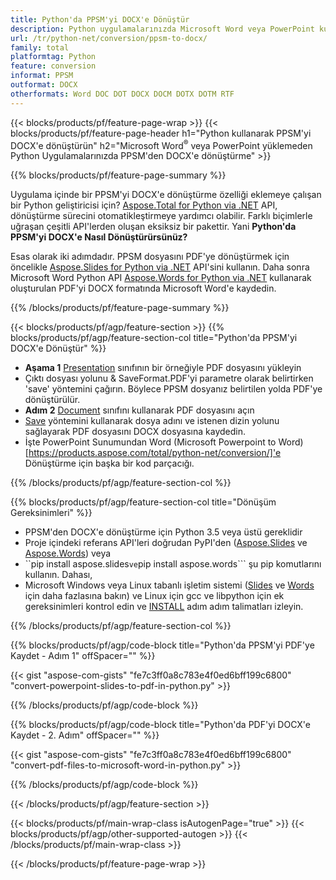 ```yaml
---
title: Python'da PPSM'yi DOCX'e Dönüştür
description: Python uygulamalarınızda Microsoft Word veya PowerPoint kullanmadan PPSM'den DOCX'e dönüştürme 
url: /tr/python-net/conversion/ppsm-to-docx/
family: total
platformtag: Python
feature: conversion
informat: PPSM
outformat: DOCX
otherformats: Word DOC DOT DOCX DOCM DOTX DOTM RTF
---
```

{{< blocks/products/pf/feature-page-wrap >}}
{{< blocks/products/pf/feature-page-header h1="Python kullanarak PPSM'yi DOCX'e dönüştürün" h2="Microsoft Word<sup>&reg;</sup> veya PowerPoint yüklemeden Python Uygulamalarınızda PPSM'den DOCX'e dönüştürme" >}}

{{% blocks/products/pf/feature-page-summary %}}

Uygulama içinde bir PPSM'yi DOCX'e dönüştürme özelliği eklemeye çalışan bir Python geliştiricisi için? [Aspose.Total for Python via .NET](https://products.aspose.com/total/python-net/) API, dönüştürme sürecini otomatikleştirmeye yardımcı olabilir. Farklı biçimlerle uğraşan çeşitli API'lerden oluşan eksiksiz bir pakettir. Yani **Python'da PPSM'yi DOCX'e Nasıl Dönüştürürsünüz?**

Esas olarak iki adımdadır. PPSM dosyasını PDF'ye dönüştürmek için öncelikle [Aspose.Slides for Python via .NET](https://products.aspose.com/slides/python-net/) API'sini kullanın. Daha sonra Microsoft Word Python API [Aspose.Words for Python via .NET](https://products.aspose.com/words/python-net/) kullanarak oluşturulan PDF'yi DOCX formatında Microsoft Word'e kaydedin. 

{{% /blocks/products/pf/feature-page-summary %}}

{{< blocks/products/pf/agp/feature-section >}}
{{% blocks/products/pf/agp/feature-section-col title="Python'da PPSM'yi DOCX'e Dönüştür" %}}
-  **Aşama 1** [Presentation](https://reference.aspose.com/slides/python-net/aspose.slides/presentation/) sınıfının bir örneğiyle PDF dosyasını yükleyin
-  Çıktı dosyası yolunu & SaveFormat.PDF'yi parametre olarak belirtirken 'save' yöntemini çağırın. Böylece PPSM dosyanız belirtilen yolda PDF'ye dönüştürülür.
- **Adım 2** [Document](https://reference.aspose.com/words/python-net/aspose.words/document/) sınıfını kullanarak PDF dosyasını açın
- [Save](https://reference.aspose.com/words/python-net/aspose.words/document/save/) yöntemini kullanarak dosya adını ve istenen dizin yolunu sağlayarak PDF dosyasını DOCX dosyasına kaydedin.
- İşte PowerPoint Sunumundan Word (Microsoft Powerpoint to Word)[https://products.aspose.com/total/python-net/conversion/]'e Dönüştürme için başka bir kod parçacığı.

{{% /blocks/products/pf/agp/feature-section-col %}}

{{% blocks/products/pf/agp/feature-section-col title="Dönüşüm Gereksinimleri" %}}

- PPSM'den DOCX'e dönüştürme için Python 3.5 veya üstü gereklidir
- Proje içindeki referans API'leri doğrudan PyPI'den ([Aspose.Slides](https://pypi.org/project/Aspose.Slides/) ve [Aspose.Words](https://pypi.org/project/aspose-words/)) veya
- ``pip install aspose.slides``` ve ```pip install aspose.words``` şu pip komutlarını kullanın. Dahası,
- Microsoft Windows veya Linux tabanlı işletim sistemi ([Slides](https://docs.aspose.com/slides/python-net/system-requirements/) ve [Words](https://docs.aspose.com/words/python-net/system-requirements/) için daha fazlasına bakın) ve Linux için gcc ve libpython için ek gereksinimleri kontrol edin ve [INSTALL](https://docs.aspose.com/words/python-net/installation/) adım adım talimatları izleyin.
 

{{% /blocks/products/pf/agp/feature-section-col %}}

{{% blocks/products/pf/agp/code-block title="Python'da PPSM'yi PDF'ye Kaydet - Adım 1" offSpacer="" %}}

{{< gist "aspose-com-gists" "fe7c3ff0a8c783e4f0ed6bff199c6800" "convert-powerpoint-slides-to-pdf-in-python.py" >}}

{{% /blocks/products/pf/agp/code-block %}}

{{% blocks/products/pf/agp/code-block title="Python'da PDF'yi DOCX'e Kaydet - 2. Adım" offSpacer="" %}}

{{< gist "aspose-com-gists" "fe7c3ff0a8c783e4f0ed6bff199c6800" "convert-pdf-files-to-microsoft-word-in-python.py" >}}

{{% /blocks/products/pf/agp/code-block %}}

{{< /blocks/products/pf/agp/feature-section >}}

{{< blocks/products/pf/main-wrap-class isAutogenPage="true" >}}
{{< blocks/products/pf/agp/other-supported-autogen >}}
{{< /blocks/products/pf/main-wrap-class >}}

{{< /blocks/products/pf/feature-page-wrap >}}